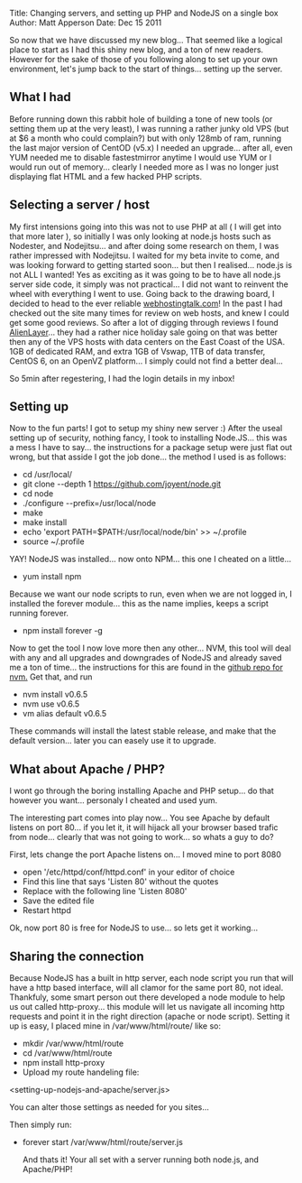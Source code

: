 Title: Changing servers, and setting up PHP and NodeJS on a single box
Author: Matt Apperson
Date: Dec 15 2011

So now that we have discussed my new blog... That seemed like a logical place to start as I had this shiny new blog, and a ton of new readers. However for the sake of those of you following along to set up your own environment, let's jump back to the start of things... setting up the server. 

## What I had
Before running down this rabbit hole of building a tone of new tools (or setting them up at the very least), I was running a rather junky old VPS (but at $6 a month who could complain?) but with only 128mb of ram, running the last major version of CentOD (v5.x) I needed an upgrade... after all, even YUM needed me to disable fastestmirror anytime I would use YUM or I would run out of memory... clearly I needed more as I was no longer just displaying flat HTML and a few hacked PHP scripts.

## Selecting a server / host
My first intensions going into this was not to use PHP at all ( I will get into that more later ), so initially I was only looking at node.js hosts such as Nodester, and Nodejitsu... and after doing some research on them, I was rather impressed with Nodejitsu. I waited for my beta invite to come, and was looking forward to getting started soon... but then I realised... node.js is not ALL I wanted! Yes as exciting as it was going to be to have all node.js server side code, it simply was not practical... I did not want to reinvent the wheel with everything I went to use.
Going back to the drawing board, I decided to head to the ever reliable [webhostingtalk.com](webhostingtalk.com)! In the past I had checked out the site many times for review on web hosts, and knew I could get some good reviews. So after a lot of digging through reviews I found [AlienLayer](http://alienvps.com/vps-hosting-specials/)... they had a rather nice holiday sale going on that was better then any of the VPS hosts with data centers on the East Coast of the USA. 1GB of dedicated RAM, and extra 1GB of Vswap, 1TB of data transfer, CentOS 6, on an OpenVZ platform... I simply could not find a better deal... 

So 5min after regestering, I had the login details in my inbox!

## Setting up
Now to the fun parts! I got to setup my shiny new server :) After the useal setting up of security, nothing fancy, I took to installing Node.JS... this was a mess I have to say... the instructions for a package setup were just flat out wrong, but that asside I got the job done... the method I used is as follows:

- cd /usr/local/
- git clone --depth 1 https://github.com/joyent/node.git
- cd node
- ./configure --prefix=/usr/local/node
- make
- make install
- echo 'export PATH=$PATH:/usr/local/node/bin' >> ~/.profile
- source ~/.profile

YAY! NodeJS was installed... now onto NPM... this one I cheated on a little...

- yum install npm

Because we want our node scripts to run, even when we are not logged in, I installed the forever module... this as the name implies, keeps a script running forever.

- npm install forever -g

Now to get the tool I now love more then any other... NVM, this tool will deal with any and all upgrades and downgrades of NodeJS and already saved me a ton of time... the instructions for this are found in the [github repo for nvm.](https://github.com/creationix/nvm) Get that, and run 

- nvm install v0.6.5
- nvm use v0.6.5
- vm alias default v0.6.5

These commands will install the latest stable release, and make that the default version... later you can easely use it to upgrade.

## What about Apache / PHP?
I wont go through the boring installing Apache and PHP setup... do that however you want... personaly I cheated and used yum.

The interesting part comes into play now...
You see Apache by default listens on port 80... if you let it, it will hijack all your browser based trafic from node... clearly that was not going to work... so whats a guy to do?

First, lets change the port Apache listens on... I moved mine to port 8080

- open '/etc/httpd/conf/httpd.conf' in your editor of choice
- Find this line that says 'Listen 80' without the quotes
- Replace with the following line 'Listen 8080'
- Save the edited file
- Restart httpd

Ok, now port 80 is free for NodeJS to use... so lets get it working...

## Sharing the connection
Because NodeJS has a built in http server, each node script you run that will have a http based interface, will all clamor for the same port 80, not ideal. 
Thankfuly, some smart person out there developed a node module to help us out called http-proxy... this module will let us navigate all incoming http requests and point it in the right direction (apache or node script).
Setting it up is easy, I placed mine in /var/www/html/route/ like so:

- mkdir /var/www/html/route
- cd /var/www/html/route
- npm install http-proxy
- Upload my route handeling file: 

<setting-up-nodejs-and-apache/server.js>

You can alter those settings as needed for you sites...

Then simply run:

- forever start /var/www/html/route/server.js

  And thats it! Your all set with a server running both node.js, and Apache/PHP!